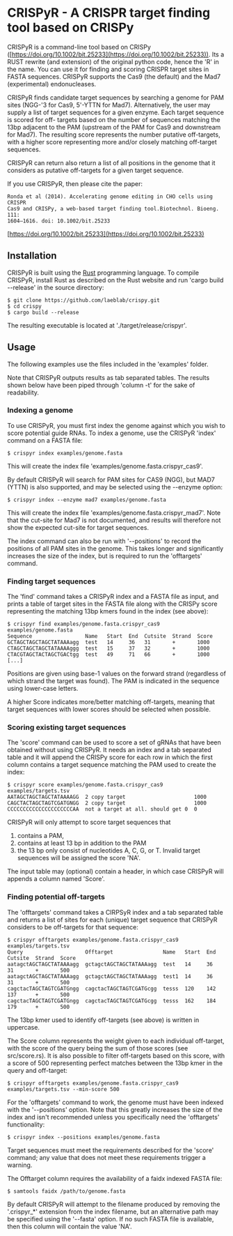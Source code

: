 # CRISPyR - A CRISPR target finding tool based on CRISPy

CRISPyR is a command-line tool based on CRISPy ([https://doi.org/10.1002/bit.25233](https://doi.org/10.1002/bit.25233)).
Its a RUST rewrite (and extension) of the original python code, hence the 'R' in the name.
You can use it for finding and scoring CRISPR target sites in FASTA sequences. 
CRISPyR supports the Cas9 (the default) and the Mad7 (experimental) endonucleases.

CRISPyR finds candidate target sequences by searching a genome for PAM sites
(NGG-'3 for Cas9, 5'-YTTN for Mad7). Alternatively, the user may supply a list
of target sequences for a given enzyme. Each target sequence is scored for off-
targets based on the number of sequences matching the 13bp adjacent to the PAM
(upstream of the PAM for Cas9 and downstream for Mad7). The resulting score
represents the number putative off-targets, with a higher score representing
more and/or closely matching off-target sequences.

CRISPyR can return also return a list of all positions in the genome that it
considers as putative off-targets for a given target sequence.

If you use CRISPyR, then please cite the paper:

    Ronda et al (2014). Accelerating genome editing in CHO cells using CRISPR
    Cas9 and CRISPy, a web-based target finding tool.Biotechnol. Bioeng. 111:
    1604–1616. doi: 10.1002/bit.25233

[https://doi.org/10.1002/bit.25233](https://doi.org/10.1002/bit.25233)


## Installation

CRISPyR is built using the [Rust](https://www.rust-lang.org) programming
language. To compile CRISPyR, install Rust as described on the Rust website
and run 'cargo build --release' in the source directory:

    $ git clone https://github.com/laeblab/crispy.git
    $ cd crispy
    $ cargo build --release

The resulting executable is located at './target/release/crispyr'.


## Usage

The following examples use the files included in the 'examples' folder.

Note that CRISPyR outputs results as tab separated tables. The results shown
below have been piped through 'column -t' for the sake of readability.


### Indexing a genome

To use CRISPyR, you must first index the genome against which you wish to
score potential guide RNAs. To index a genome, use the CRISPyR 'index' command
on a FASTA file:

    $ crispyr index examples/genome.fasta

This will create the index file 'examples/genome.fasta.crispyr_cas9'.

By default CRISPyR will search for PAM sites for CAS9 (NGG), but MAD7 (YTTN)
is also supported, and may be selected using the --enzyme option:

    $ crispyr index --enzyme mad7 examples/genome.fasta

This will create the index file 'examples/genome.fasta.crispyr_mad7'. Note that
the cut-site for Mad7 is not documented, and results will therefore not show
the expected cut-site for target sequences.

The index command can also be run with '--positions' to record the positions of
all PAM sites in the genome. This takes longer and significantly increases the
size of the index, but is required to run the 'offtargets' command.


### Finding target sequences

The 'find' command takes a CRISPyR index and a FASTA file as input, and prints
a table of target sites in the FASTA file along with the CRISPy score
representing the matching 13bp kmers found in the index (see above):

    $ crispyr find examples/genome.fasta.crispyr_cas9 examples/genome.fasta
    Sequence                 Name   Start  End  Cutsite  Strand  Score
    GCTAGCTAGCTAGCTATAAAagg  test   14     36   31       +       1000
    CTAGCTAGCTAGCTATAAAAggg  test   15     37   32       +       1000
    CTACGTAGCTACTAGCTGACtgg  test   49     71   66       +       1000
    [...]

Positions are given using base-1 values on the forward strand (regardless of
which strand the target was found). The PAM is indicated in the sequence using
lower-case letters.

A higher Score indicates more/better matching off-targets, meaning that target
sequences with lower scores should be selected when possible.


### Scoring existing target sequences

The 'score' command can be used to score a set of gRNAs that have been obtained 
without using CRISPyR. It needs an index and a tab separated table and it will
append the CRISPy score for each row in which the first column contains a
target sequence matching the PAM used to create the index:

    $ crispyr score examples/genome.fasta.crispyr_cas9 examples/targets.tsv
    AATAGCTAGCTAGCTATAAAAGG  2 copy target                      1000
    CAGCTACTAGCTAGTCGATGNGG  2 copy target                      1000
    CCCCCCCCCCCCCCCCCCCCCAA  not a target at all. should get 0  0

CRISPyR will only attempt to score target sequences that 
1. contains a PAM,
2. contains at least 13 bp in addition to the PAM
3. the 13 bp only consist of nucleotides A, C, G, or T. Invalid target sequences will be assigned the
score 'NA'.

The input table may (optional) contain a header, in which case CRISPyR will
appends a column named 'Score'.


### Finding potential off-targets

The 'offtargets' command takes a CIRPSyR index and a tab separated table and
returns a list of sites for each (unique) target sequence that CRISPyR considers
to be off-targets for that sequence:

    $ crispyr offtargets examples/genome.fasta.crispyr_cas9 examples/targets.tsv
    Query                    Offtarget                Name   Start  End  Cutsite  Strand  Score
    aatagctAGCTAGCTATAAAagg  gctagctAGCTAGCTATAAAagg  test   14     36   31       +       500
    aatagctAGCTAGCTATAAAagg  gctagctAGCTAGCTATAAAagg  test1  14     36   31       +       500
    cagctacTAGCTAGTCGATGngg  cagctacTAGCTAGTCGATGcgg  tesss  120    142  137      +       500
    cagctacTAGCTAGTCGATGngg  cagctacTAGCTAGTCGATGcgg  tesss  162    184  179      +       500

The 13bp kmer used to identify off-targets (see above) is written in uppercase.

The Score column represents the weight given to each individual off-target, with
the score of the query being the sum of those scores (see src/score.rs). It is
also possible to filter off-targets based on this score, with a score of 500
representing perfect matches between the 13bp kmer in the query and off-target:

    $ crispyr offtargets examples/genome.fasta.crispyr_cas9 examples/targets.tsv --min-score 500

For the 'offtargets' command to work, the genome must have been indexed with the
'--positions' option. Note that this greatly increases the size of the index and
isn't recommended unless you specifically need the 'offtargets' functionality:

    $ crispyr index --positions examples/genome.fasta

Target sequences must meet the requirements described for the 'score' command;
any value that does not meet these requirements trigger a warning.

The Offtarget column requires the availability of a faidx indexed FASTA file:

    $ samtools faidx /path/to/genome.fasta

By default CRISPyR will attempt to the filename produced by removing the
'.crispyr_*' extension from the index filename, but an alternative path may be
specified using the '--fasta' option. If no such FASTA file is available, then
this column will contain the value 'NA'.
